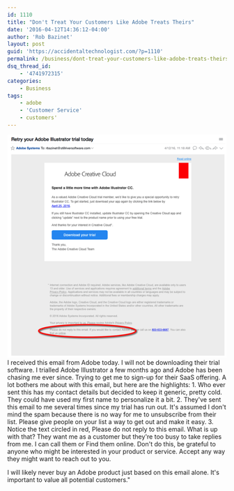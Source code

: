 ```yaml
---
id: 1110
title: "Don't Treat Your Customers Like Adobe Treats Theirs"
date: '2016-04-12T14:36:12-04:00'
author: 'Rob Bazinet'
layout: post
guid: 'https://accidentaltechnologist.com/?p=1110'
permalink: /business/dont-treat-your-customers-like-adobe-treats-theirs/
dsq_thread_id:
    - '4741972315'
categories:
    - Business
tags:
    - adobe
    - 'Customer Service'
    - customers'
---
```

![Adobe](/assets/img/2016/04/adobe.png "adobe.png") I received this email from Adobe today. I will not be downloading their trial software. I trialled Adobe Illustrator a few months ago and Adobe has been chasing me ever since. Trying to get me to sign-up for their SaaS offering. A lot bothers me about with this email, but here are the highlights: 1. Who ever sent this has my contact details but decided to keep it generic, pretty cold. They could have used my first name to personalize it a bit.
2. They've sent this email to me several times since my trial has run out. It's assumed I don't mind the spam because there is no way for me to unsubscribe from their list. Please give people on your list a way to get out and make it easy.
3. Notice the text circled in red, Please do not reply to this email. What is up with that? They want me as a customer but they're too busy to take replies from me. I can call them or Find them online. Don't do this, be grateful to anyone who might be interested in your product or service. Accept any way they might want to reach out to you.
 
 I will likely never buy an Adobe product just based on this email alone. It's important to value all potential customers."